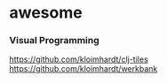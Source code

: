 # awesome

### Visual Programming
https://github.com/kloimhardt/clj-tiles
https://github.com/kloimhardt/werkbank

